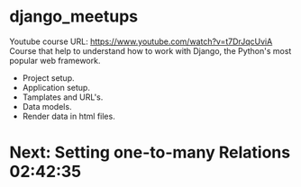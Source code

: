 # django_meetups
Youtube course URL: https://www.youtube.com/watch?v=t7DrJqcUviA
Course that help to understand how to work with Django, the Python's most popular web framework.
- Project setup.
- Application setup.
- Tamplates and URL's.
- Data models.
- Render data in html files.

# Next: Setting one-to-many Relations 02:42:35